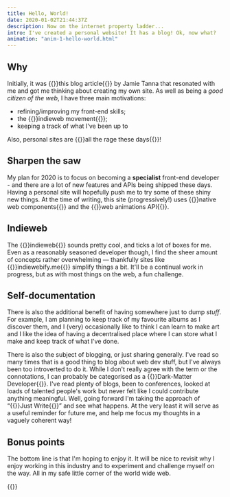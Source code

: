 ```yaml
---
title: Hello, World!
date: 2020-01-02T21:44:37Z
description: Now on the internet property ladder...
intro: I've created a personal website! It has a blog! Ok, now what?
animation: "anim-1-hello-world.html"
---
```


## Why

Initially, it was {{<external-link href="https://www.jvt.me/posts/2019/07/22/why-website/">}}this blog article{{</external-link>}} by Jamie Tanna that resonated with me and got me thinking about creating my own site. As well as being a _good citizen of the web_, I have three main motivations:

- refining/improving my front-end skills;
- the {{<external-link href="https://indieweb.org/">}}indieweb movement{{</external-link>}};
- keeping a track of what I've been up to

Also, personal sites are {{<external-link href="https://personalsit.es/">}}all the rage these days{{</external-link>}}!


## Sharpen the saw

My plan for 2020 is to focus on becoming a **specialist** front-end developer - and there are a lot of new features and APIs being shipped these days. Having a personal site will hopefully push me to try some of these shiny new things. At the time of writing, this site (progressively!) uses {{<external-link href="https://developer.mozilla.org/en-US/docs/Web/Web_Components">}}native web components{{</external-link>}} and the {{<external-link href="https://developer.mozilla.org/en-US/docs/Web/API/Web_Animations_API">}}web animations API{{</external-link>}}.

## Indieweb

The {{<external-link href="https://indieweb.org/">}}indieweb{{</external-link>}} sounds pretty cool, and ticks a lot of boxes for me. Even as a reasonably seasoned developer though, I find the sheer amount of concepts rather overwhelming &mdash; thankfully sites like {{<external-link href="https://indiewebify.me/">}}indiewebify.me{{</external-link>}} simplify things a bit. It'll be a continual work in progress, but as with most things on the web, a fun challenge.

## Self-documentation

There is also the additional benefit of having somewhere just to dump _stuff_. For example, I am planning to keep track of my favourite albums as I discover them, and I (very) occasionally like to think I can learn to make art and I like the idea of having a decentralised place where I can store what I make and keep track of what I've done.

There is also the subject of blogging, or just sharing generally. I've read so many times that is a good thing to blog about web dev stuff, but I've always been too introverted to do it. While I don't really agree with the term or the connotations, I can probably be categorised as a {{<external-link href="https://css-tricks.com/dark-matter-what-it-is-and-how-we-all-contribute-to-it/">}}Dark-Matter Developer{{</external-link>}}. I've read plenty of blogs, been to conferences, looked at loads of talented people's work but never felt like I could contribute anything meaningful. Well, going forward I'm taking the approach of &ldquo;{{<external-link href="https://www.sarasoueidan.com/desk/just-write/">}}Just Write{{</external-link>}}&rdquo; and see what happens. At the very least it will serve as a useful reminder for future me, and help me focus my thoughts in a vaguely coherent way!

## Bonus points

The bottom line is that I'm hoping to enjoy it. It will be nice to revisit why I enjoy working in this industry and to experiment and challenge myself on the way. All in my safe little corner of the world wide web.

{{<signoff>}}
